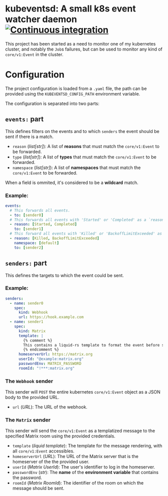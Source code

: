 # kubeventsd: A small k8s event watcher daemon [![Continuous integration](https://github.com/Nurrl/kubeventsd/actions/workflows/ci.yaml/badge.svg)](https://github.com/Nurrl/kubeventsd/actions/workflows/ci.yaml)

This project has been started as a need to monitor one of my kubernetes
cluster, and notably the `Job`s failures, but can be used to monitor any kind of `core/v1:Event` in the cluster.

# Configuration

The project configuration is loaded from a `.yaml` file, the path can be provided using the `KUBEVENTSD_CONFIG_PATH` environment variable.

The configuration is separated into two parts:

## `events:` part

This defines filters on the events and to which `senders` the event should be sent if there is a match.

- `reason` (_list[str]_): A list of **reasons** that must match the `core/v1:Event` to be forwarded.
- `type` (_list[str]_): A list of **types** that must match the `core/v1:Event` to be forwarded.
- `namespace` (_list[str]_): A list of **namespaces** that must match the `core/v1:Event` to be forwarded.

When a field is ommited, it's considered to be a **wildcard** match.

### Example:

```yaml
events:
  # This forwards all events.
  - to: [sender0]
  # This forwards all events with 'Started' or 'Completed' as a `reason`.
  - reason: [Started, Completed]
    to: [sender1]
  # This forward all events with 'Killed' or 'BackoffLimitExceeded' as a `reason` in the 'default' `namespace`.
  - reason: [Killed, BackoffLimitExceeded]
    namespace: [default]
    to: [sender2]
```

## `senders:` part

This defines the targets to which the event could be sent.

### Example:

```yaml
senders:
  - name: sender0
    spec:
      kind: Webhook
      url: https://hook.example.com
  - name: sender1
    spec:
      kind: Matrix
      template: |
        {% comment %}
        This contains a liquid-rs template to format the event before sending
        {% endcomment %}
      homeserverUrl: https://matrix.org
      userId: "@example:matrix.org"
      passwordEnv: MATRIX_PASSWORD
      roomId: "!***:matrix.org"
```

### The `Webhook` sender

This sender will `POST` the entire kubernetes `core/v1:Event` object as a JSON body to the provided URL.

- `url` (_URL_): The URL of the webhook.

### The `Matrix` sender

This sender will send the `core/v1:Event` as a templatized message to the specified Matrix room using the provided credentials.

- `template` (_liquid template_): The template for the message rendering, with all `core/v1:Event` accessibles.
- `homeserverUrl` (_URL_): The URL of the Matrix server that is the homeserver of the the provided user.
- `userId` (_Matrix UserId_): The user's identifier to log in the homeserver.
- `passwordEnv` (_str_): The **name** of the **environment variable** that contains the password.
- `roomId` (_Matrix RoomId_): The identifier of the room on which the message should be sent.
